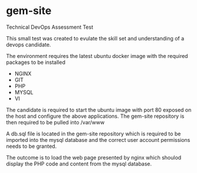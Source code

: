 # gem-site
Technical DevOps Assessment Test

This small test was created to evulate the skill set and understanding of a devops candidate.

The environment requires the latest ubuntu docker image with the required packages to be installed

  * NGINX
  * GIT
  * PHP
  * MYSQL
  * VI
  
 The candidate is required to start the ubuntu image with port 80 exposed on the host and configure the above
 applications. The gem-site repository is then required to be pulled into /var/www
 
 A db.sql file is located in the gem-site repository which is required to be imported into the mysql database and 
 the correct user account permissions needs to be granted.
 
 The outcome is to load the web page presented by nginx which shoulod display the PHP code and content from the mysql
 database.
